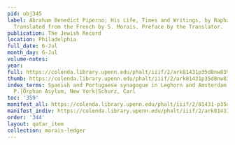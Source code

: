 ```yaml
---
pid: obj345
label: Abraham Benedict Piperno; His Life, Times and Writings, by Raphael E. H. Ascoli.
  Translated from the French by S. Morais. Preface by the Translator.
publication: The Jewish Record
location: Philadelphia
full_date: 6-Jul
month_day: 6-Jul
volume-notes:
year:
full: https://colenda.library.upenn.edu/phalt/iiif/2/ark81431p35d8nw83%2FSHA256E-s7208824--e59b3a85128218abdac440698932a848ece0680a69594832bbbccf79e62993f9.jpeg/full/3500,/0/default.jpg
thumb: https://colenda.library.upenn.edu/phalt/iiif/2/ark81431p35d8nw83%2FSHA256E-s7208824--e59b3a85128218abdac440698932a848ece0680a69594832bbbccf79e62993f9.jpeg/full/!200,200/0/default.jpg
index_terms: Spanish and Portuguese synagogue in Leghorn and Amsterdam|Daly, Charles
  P.|Orphan Asylum, New York|Schurz, Carl
toc: '359'
manifest_all: https://colenda.library.upenn.edu/phalt/iiif/2/81431-p35d8nw83/manifest
manifest_indiv: https://colenda.library.upenn.edu/phalt/iiif/2/ark81431p35d8nw83%2FSHA256E-s7208824--e59b3a85128218abdac440698932a848ece0680a69594832bbbccf79e62993f9.jpeg
order: '344'
layout: qatar_item
collection: morais-ledger
---
```

